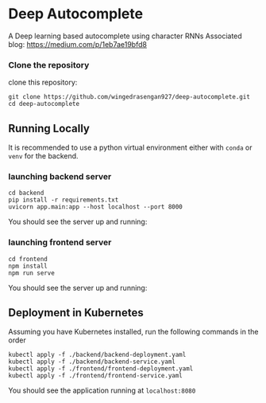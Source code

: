 # Deep Autocomplete
A Deep learning based autocomplete using character RNNs
Associated blog: https://medium.com/p/1eb7ae19bfd8 

### Clone the repository
clone this repository:
```
git clone https://github.com/wingedrasengan927/deep-autocomplete.git
cd deep-autocomplete
```

## Running Locally

It is recommended to use a python virtual environment either with `conda` or `venv` for the backend.

### launching backend server
```
cd backend
pip install -r requirements.txt
uvicorn app.main:app --host localhost --port 8000
```

You should see the server up and running:

### launching frontend server
```
cd frontend
npm install
npm run serve
```

You should see the server up and running:

## Deployment in Kubernetes
Assuming you have Kubernetes installed, run the following commands in the order
```
kubectl apply -f ./backend/backend-deployment.yaml
kubectl apply -f ./backend/backend-service.yaml
kubectl apply -f ./frontend/frontend-deployment.yaml
kubectl apply -f ./frontend/frontend-service.yaml
```

You should see the application running at `localhost:8080`
